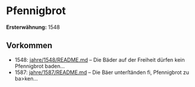 # Pfennigbrot

**Ersterwähnung:** 1548

## Vorkommen
- 1548: [jahre/1548/README.md](../jahre/1548/README.md) – Die Bäder auf der Freiheit dürfen kein Pfennigbrot
baden...
- 1587: [jahre/1587/README.md](../jahre/1587/README.md) – Die Bäer unterſtänden fi,
Pfennigbrot zu ba>ken...
